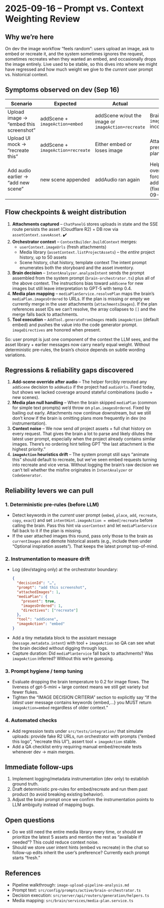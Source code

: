 # 2025-09-16 – Prompt vs. Context Weighting Review

## Why we’re here
On dev the image workflow “feels random”: users upload an image, ask to embed or recreate it, and the system sometimes ignores the request, sometimes recreates when they wanted an embed, and occasionally drops the image entirely. Live used to be stable, so this dives into where we might have regressed and how much weight we give to the *current* user prompt vs. historical context.

## Symptoms observed on dev (Sep 16)

| Scenario | Expected | Actual | Notes |
| --- | --- | --- | --- |
| Upload image → “embed this screenshot” | addScene + `imageAction=embed` | addScene w/out the image or `imageAction=recreate` | Brain picked `imageAction` inconsistently |
| Upload UI mock → “recreate this” | addScene + `imageAction=recreate` | Either embed or loses image | Attachments present but plan empty |
| Add audio earlier → “add new scene” | new scene appended | addAudio ran again | Helper override forced addAudio (fixed 2025-09-16) |

## Flow checkpoints & weight distribution

1. **Attachments captured** – `ChatPanelG` stores uploads in state and the SSE route persists the asset (Cloudflare R2) + DB row via `assetContext.saveAsset`. ✔️
2. **Orchestrator context** – `ContextBuilder.buildContext` merges:
   - `userContext.imageUrls` (fresh attachments)
   - Media library (`assetContext.listProjectAssets`) – the *entire* project history, up to 50 assets
   - Scene history, chat history, template context
   The intent prompt enumerates both the storyboard and the asset inventory.
3. **Brain decision** – `IntentAnalyzer.analyzeIntent` sends the prompt assembled from the system prompt (`brain-orchestrator.ts`) plus all of the above context. The instructions bias toward `addScene` for new images but still leave interpretation to GPT-5 with temp 0.4.
4. **Media plan mapping** – `mediaPlanService.resolvePlan` maps the brain’s `mediaPlan.imagesOrdered` to URLs. If the plan is missing or empty we currently merge in the user attachments (`attachmentsImages`). If the plan references asset IDs we can’t resolve, the array collapses to `[]` and the merge falls back to attachments.
5. **Tool execution** – `AddTool.generateFromImages` reads `imageAction` (default embed) and pushes the value into the code generator prompt. `imageDirectives` are honored when present.

So: user prompt is just one component of the context the LLM sees, and the asset library + earlier messages now carry nearly equal weight. Without deterministic pre-rules, the brain’s choice depends on subtle wording variations.

## Regressions & reliability gaps discovered

1. **Add-scene override after audio** – The helper forcibly rerouted any `addScene` decision to `addAudio` if the project had `audioUrls`. Fixed today, but shows we lacked coverage around stateful combinations (audio + new scenes).
2. **Media plan null handling** – When the brain skipped `mediaPlan` (common for simple text prompts) we’d throw on `plan.imagesOrdered`. Fixed by bailing out early. Attachments now continue downstream, but we still don’t know if the brain is omitting plans more frequently in dev (no instrumentation).
3. **Context noise** – We now send *all* project assets + full chat history on every request. That gives the brain a lot to parse and likely dilutes the latest user prompt, especially when the project already contains similar images. There’s no ordering hint telling GPT “the last attachment is the highest priority.”
4. **`imageAction` heuristics drift** – The system prompt still says “animate this” should default to recreate, but we’ve seen embed requests turning into recreate and vice versa. Without logging the brain’s raw decision we can’t tell whether the misfire originates in `IntentAnalyzer` or `CodeGenerator`.

## Reliability levers we can pull

### 1. Deterministic pre-rules (before LLM)

- Detect keywords in the *current* user prompt (`embed`, `place`, `add`, `recreate`, `copy`, `exact`) and set `intentHint.imageAction = embed|recreate` before calling the brain. Pass this hint via `userContext` and let `mediaPlanService` fall back to it if the plan is missing.
- If the user attached images this round, pass only those to the brain as `currentImages` and demote historical assets (e.g., include them under “Optional inspiration assets”). That keeps the latest prompt top-of-mind.

### 2. Instrumentation to measure drift

- Log (dev/staging only) at the orchestrator boundary:
  ```json
  {
    "decisionId": "…",
    "prompt": "add this screenshot",
    "attachedImages": 1,
    "mediaPlan": {
      "present": true,
      "imagesOrdered": 1,
      "directives": ["recreate"]
    },
    "tool": "addScene",
    "imageAction": "embed"
  }
  ```
- Add a tiny metadata block to the assistant message (`message.metadata.intent`) with tool + `imageAction` so QA can see what the brain decided without digging through logs.
- Capture duration: Did `mediaPlanService` fall back to attachments? Was `imageAction` inferred? Without this we’re guessing.

### 3. Prompt hygiene / temp tuning

- Evaluate dropping the brain temperature to 0.2 for image flows. The liveness of gpt-5-mini + large context means we still get variety but fewer flukes.
- Tighten the “IMAGE DECISION CRITERIA” section to explicitly say “If the *latest* user message contains keywords {embed,…} you MUST return `imageAction=embed` regardless of older context.”

### 4. Automated checks

- Add regression tests under `src/tests/integration/` that simulate uploads: provide fake R2 URLs, run orchestrator with prompts (“embed this logo”, “recreate this UI”), assert tool + `imageAction` stable.
- Add a QA checklist entry requiring manual embed/recreate tests whenever dev → main merges.

## Immediate follow-ups

1. Implement logging/metadata instrumentation (dev only) to establish ground truth.
2. Draft deterministic pre-rules for embed/recreate and run them past product (to avoid breaking existing behavior).
3. Adjust the brain prompt once we confirm the instrumentation points to LLM ambiguity instead of mapping bugs.

## Open questions

- Do we still need the entire media library every time, or should we prioritize the latest 5 assets and mention the rest as “available if needed”?  This could reduce context noise.
- Should we store user intent hints (embed vs recreate) in the chat so follow-up edits inherit the user’s preference?  Currently each prompt starts “fresh.”

## References

- Pipeline walkthrough: `image-upload-pipeline-analysis.md`
- Prompt text: `src/config/prompts/active/brain-orchestrator.ts`
- Decision execution: `src/server/api/routers/generation/helpers.ts`
- Media mapping: `src/brain/services/media-plan.service.ts`

